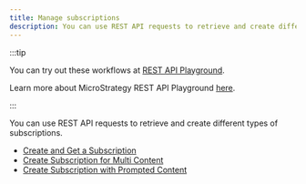 ```yaml
---
title: Manage subscriptions
description: You can use REST API requests to retrieve and create different types of subscriptions.
---
```


:::tip

You can try out these workflows at [REST API Playground](https://www.postman.com/microstrategysdk/workspace/microstrategy-rest-api/folder/16131298-73ce0581-5c01-4d8f-8e4b-a1c53c6e59b1?ctx=documentation).

Learn more about MicroStrategy REST API Playground [here](/docs/getting-started/playground.md).

:::

You can use REST API requests to retrieve and create different types of subscriptions.

- [Create and Get a Subscription](./create-and-get-a-subscription.md)
- [Create Subscription for Multi Content](./create-subscription-for-multi-content.md)
- [Create Subscription with Prompted Content](create-subscription-with-prompted-content)
